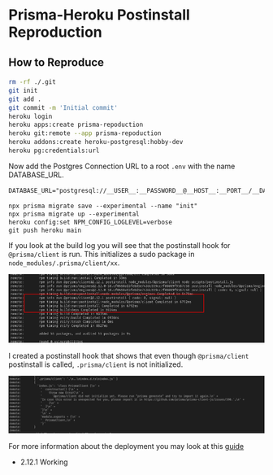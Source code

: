 # Prisma-Heroku Postinstall Reproduction

## How to Reproduce

```bash
rm -rf ./.git
git init
git add . 
git commit -m 'Initial commit'
heroku login
heroku apps:create prisma-repoduction
heroku git:remote --app prisma-repoduction
heroku addons:create heroku-postgresql:hobby-dev
heroku pg:credentials:url
```

Now add the Postgres Connection URL to a root `.env` with the name DATABASE_URL. 


```env
DATABASE_URL="postgresql://__USER__:__PASSWORD__@__HOST__:__PORT__/__DATABASE__"
```

```shell
npx prisma migrate save --experimental --name "init"
npx prisma migrate up --experimental
heroku config:set NPM_CONFIG_LOGLEVEL=verbose 
git push heroku main
```

If you look at the build log you will see that the postinstall hook for `@prisma/client` is run. This initializes a sudo package in `node_modules/.prisma/client/xx`. 

![build log](./build-log.png)

I created a postinstall hook that shows that even though `@prisma/client` postinstall is called, `.prisma/client` is not initialized.

![postinstall log](./heroku_not_initializing.png)


For more information about the deployment you may look at this [guide](https://www.prisma.io/docs/guides/deployment/deploying-to-heroku)

- 2.12.1 Working